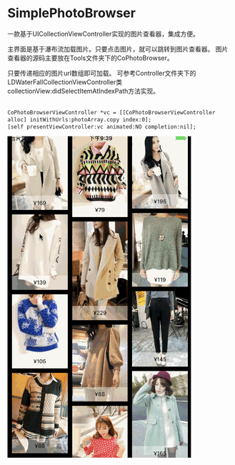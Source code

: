 # SimplePhotoBrowser
一款基于UICollectionViewController实现的图片查看器，集成方便。

主界面是基于瀑布流加载图片。只要点击图片，就可以跳转到图片查看器。
图片查看器的源码主要放在Tools文件夹下的CoPhotoBrowser。

只要传递相应的图片url数组即可加载。 可参考Controller文件夹下的LDWaterFallCollectionViewController类collectionView:didSelectItemAtIndexPath方法实现。

<pre><code>
CoPhotoBrowserViewController *vc = [[CoPhotoBrowserViewController alloc] initWithUrls:photoArray.copy index:0];
[self presentViewController:vc animated:NO completion:nil];
</code></pre>


![image](https://github.com/HONG321/SimplePhotoBrowser/blob/master/SimplePhotoBrowser/SimplePhotoBrowser/ScreenShot/图片查看器.gif)
